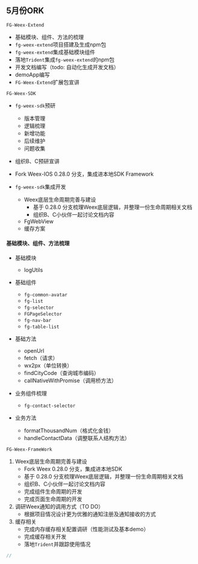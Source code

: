 

## 5月份ORK



`FG-Weex-Extend` 

- 基础模块、组件、方法的梳理
- `fg-weex-extend`项目搭建及生成npm包
- `fg-weex-extend`集成基础模块组件
- 落地`Trident`集成`fg-weex-extend`的npm包
- 开发文档编写（todo: 自动化生成开发文档）
- demoApp编写
- `FG-Weex-Extend`扩展包宣讲

`FG-Weex-SDK` 

- `fg-weex-sdk`预研
  - 版本管理
  - 逻辑梳理
  - 新增功能
  - 后续维护
  - 问题收集
- 组织B、C预研宣讲

- Fork Weex-IOS 0.28.0 分支，集成进本地SDK Framework
- `fg-weex-sdk`集成开发
  - Weex底层生命周期完善与建设
    - 基于 0.28.0 分支梳理Weex底层逻辑，并整理一份生命周期相关文档
    - 组织B、C小伙伴一起讨论文档内容
  - FgWebView
  - 缓存方案

#### 基础模块、组件、方法梳理

- 基础模块
  - logUtils
- 基础组件
  - `fg-common-avatar`
  - `fg-list`
  - `fg-selector`
  - `FGPageSelector`
  - `fg-nav-bar`
  - `fg-table-list`
- 基础方法
  - openUrl
  - fetch（请求）
  - wx2px（单位转换）
  - findCityCode（查询城市编码）
  - callNativeWithPromise（调用桥方法）

- 业务组件梳理
  - `fg-contact-selector`
- 业务方法
  - formatThousandNum（格式化金钱）
  - handleContactData（调整联系人结构方法）

`FG-Weex-FrameWork` 

1. Weex底层生命周期完善与建设
   - Fork Weex 0.28.0 分支，集成进本地SDK
   - 基于 0.28.0 分支梳理Weex底层逻辑，并整理一份生命周期相关文档
   - 组织B、C小伙伴一起讨论文档内容
   - 完成组件生命周期的开发
   - 完成页面生命周期的开发
2. 调研Weex通知的调用方式（TO DO）
   - 根据项目情况设计更为优雅的通知注册及通知接收的方式
3. 缓存相关
   - 完成内存缓存相关配置调研（性能测试及基本demo）
   - 完成缓存相关开发
   - 落地`Trident`并跟踪使用情况





```js
// 


```













